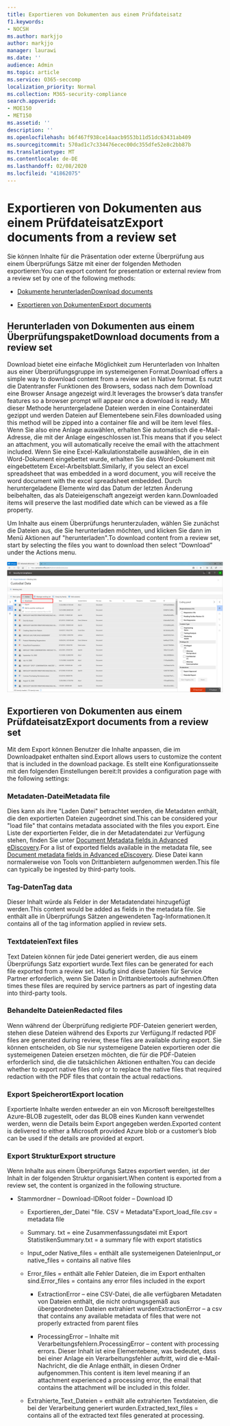 ```yaml
---
title: Exportieren von Dokumenten aus einem Prüfdateisatz
f1.keywords:
- NOCSH
ms.author: markjjo
author: markjjo
manager: laurawi
ms.date: ''
audience: Admin
ms.topic: article
ms.service: O365-seccomp
localization_priority: Normal
ms.collection: M365-security-compliance
search.appverid:
- MOE150
- MET150
ms.assetid: ''
description: ''
ms.openlocfilehash: b6f467f938ce14aacb9553b11d51dc63431ab409
ms.sourcegitcommit: 570ad1c7c334476ecec00dc355dfe52e8c2bb87b
ms.translationtype: MT
ms.contentlocale: de-DE
ms.lasthandoff: 02/08/2020
ms.locfileid: "41862075"
---
```

# <a name="export-documents-from-a-review-set"></a><span data-ttu-id="bea80-102">Exportieren von Dokumenten aus einem Prüfdateisatz</span><span class="sxs-lookup"><span data-stu-id="bea80-102">Export documents from a review set</span></span>

<span data-ttu-id="bea80-103">Sie können Inhalte für die Präsentation oder externe Überprüfung aus einem Überprüfungs Sätze mit einer der folgenden Methoden exportieren:</span><span class="sxs-lookup"><span data-stu-id="bea80-103">You can export content for presentation or external review from a review set by one of the following methods:</span></span>

- [<span data-ttu-id="bea80-104">Dokumente herunterladen</span><span class="sxs-lookup"><span data-stu-id="bea80-104">Download documents</span></span>](#download-documents-from-a-review-set)
 
- [<span data-ttu-id="bea80-105">Exportieren von Dokumenten</span><span class="sxs-lookup"><span data-stu-id="bea80-105">Export documents</span></span>](#export-documents-from-a-review-set)

## <a name="download-documents-from-a-review-set"></a><span data-ttu-id="bea80-106">Herunterladen von Dokumenten aus einem Überprüfungspaket</span><span class="sxs-lookup"><span data-stu-id="bea80-106">Download documents from a review set</span></span>

<span data-ttu-id="bea80-107">Download bietet eine einfache Möglichkeit zum Herunterladen von Inhalten aus einer Überprüfungsgruppe im systemeigenen Format.</span><span class="sxs-lookup"><span data-stu-id="bea80-107">Download offers a simple way to download content from a review set in Native format.</span></span> <span data-ttu-id="bea80-108">Es nutzt die Datentransfer Funktionen des Browsers, sodass nach dem Download eine Browser Ansage angezeigt wird.</span><span class="sxs-lookup"><span data-stu-id="bea80-108">It leverages the browser’s data transfer features so a browser prompt will appear once a download is ready.</span></span> <span data-ttu-id="bea80-109">Mit dieser Methode heruntergeladene Dateien werden in eine Containerdatei gezippt und werden Dateien auf Elementebene sein.</span><span class="sxs-lookup"><span data-stu-id="bea80-109">Files downloaded using this method will be zipped into a container file and will be item level files.</span></span> <span data-ttu-id="bea80-110">Wenn Sie also eine Anlage auswählen, erhalten Sie automatisch die e-Mail-Adresse, die mit der Anlage eingeschlossen ist.</span><span class="sxs-lookup"><span data-stu-id="bea80-110">This means that if you select an attachment, you will automatically receive the email with the attachment included.</span></span> <span data-ttu-id="bea80-111">Wenn Sie eine Excel-Kalkulationstabelle auswählen, die in ein Word-Dokument eingebettet wurde, erhalten Sie das Word-Dokument mit eingebettetem Excel-Arbeitsblatt.</span><span class="sxs-lookup"><span data-stu-id="bea80-111">Similarly, if you select an excel spreadsheet that was embedded in a word document, you will receive the word document with the excel spreadsheet embedded.</span></span> <span data-ttu-id="bea80-112">Durch heruntergeladene Elemente wird das Datum der letzten Änderung beibehalten, das als Dateieigenschaft angezeigt werden kann.</span><span class="sxs-lookup"><span data-stu-id="bea80-112">Downloaded items will preserve the last modified date which can be viewed as a file property.</span></span>

<span data-ttu-id="bea80-113">Um Inhalte aus einem Überprüfungs herunterzuladen, wählen Sie zunächst die Dateien aus, die Sie herunterladen möchten, und klicken Sie dann im Menü Aktionen auf "herunterladen".</span><span class="sxs-lookup"><span data-stu-id="bea80-113">To download content from a review set, start by selecting the files you want to download then select “Download” under the Actions menu.</span></span>

![Screenshot einer automatisch generierten Computerbeschreibung](media/eDiscoDownload.png)

## <a name="export-documents-from-a-review-set"></a><span data-ttu-id="bea80-115">Exportieren von Dokumenten aus einem Prüfdateisatz</span><span class="sxs-lookup"><span data-stu-id="bea80-115">Export documents from a review set</span></span>

<span data-ttu-id="bea80-116">Mit dem Export können Benutzer die Inhalte anpassen, die im Downloadpaket enthalten sind.</span><span class="sxs-lookup"><span data-stu-id="bea80-116">Export allows users to customize the content that is included in the download package.</span></span> <span data-ttu-id="bea80-117">Es stellt eine Konfigurationsseite mit den folgenden Einstellungen bereit:</span><span class="sxs-lookup"><span data-stu-id="bea80-117">It provides a configuration page with the following settings:</span></span>

### <a name="metadata-file"></a><span data-ttu-id="bea80-118">Metadaten-Datei</span><span class="sxs-lookup"><span data-stu-id="bea80-118">Metadata file</span></span>

<span data-ttu-id="bea80-119">Dies kann als ihre "Laden Datei" betrachtet werden, die Metadaten enthält, die den exportierten Dateien zugeordnet sind.</span><span class="sxs-lookup"><span data-stu-id="bea80-119">This can be considered your "load file" that contains metadata associated with the files you export.</span></span> <span data-ttu-id="bea80-120">Eine Liste der exportierten Felder, die in der Metadatendatei zur Verfügung stehen, finden Sie unter [Document Metadata fields in Advanced eDiscovery](document-metadata-fields-in-Advanced-eDiscovery.md).</span><span class="sxs-lookup"><span data-stu-id="bea80-120">For a list of exported fields available in the metadata file, see [Document metadata fields in Advanced eDiscovery](document-metadata-fields-in-Advanced-eDiscovery.md).</span></span> <span data-ttu-id="bea80-121">Diese Datei kann normalerweise von Tools von Drittanbietern aufgenommen werden.</span><span class="sxs-lookup"><span data-stu-id="bea80-121">This file can typically be ingested by third-party tools.</span></span>

### <a name="tag-data"></a><span data-ttu-id="bea80-122">Tag-Daten</span><span class="sxs-lookup"><span data-stu-id="bea80-122">Tag data</span></span>

<span data-ttu-id="bea80-123">Dieser Inhalt würde als Felder in der Metadatendatei hinzugefügt werden.</span><span class="sxs-lookup"><span data-stu-id="bea80-123">This content would be added as fields in the metadata file.</span></span> <span data-ttu-id="bea80-124">Sie enthält alle in Überprüfungs Sätzen angewendeten Tag-Informationen.</span><span class="sxs-lookup"><span data-stu-id="bea80-124">It contains all of the tag information applied in review sets.</span></span>

### <a name="text-files"></a><span data-ttu-id="bea80-125">Textdateien</span><span class="sxs-lookup"><span data-stu-id="bea80-125">Text files</span></span>

<span data-ttu-id="bea80-126">Text Dateien können für jede Datei generiert werden, die aus einem Überprüfungs Satz exportiert wurde.</span><span class="sxs-lookup"><span data-stu-id="bea80-126">Text files can be generated for each file exported from a review set.</span></span> <span data-ttu-id="bea80-127">Häufig sind diese Dateien für Service Partner erforderlich, wenn Sie Daten in Drittanbietertools aufnehmen.</span><span class="sxs-lookup"><span data-stu-id="bea80-127">Often times these files are required by service partners as part of ingesting data into third-party tools.</span></span>

### <a name="redacted-files"></a><span data-ttu-id="bea80-128">Behandelte Dateien</span><span class="sxs-lookup"><span data-stu-id="bea80-128">Redacted files</span></span>

<span data-ttu-id="bea80-129">Wenn während der Überprüfung redigierte PDF-Dateien generiert werden, stehen diese Dateien während des Exports zur Verfügung.</span><span class="sxs-lookup"><span data-stu-id="bea80-129">If redacted PDF files are generated during review, these files are available during export.</span></span> <span data-ttu-id="bea80-130">Sie können entscheiden, ob Sie nur systemeigene Dateien exportieren oder die systemeigenen Dateien ersetzen möchten, die für die PDF-Dateien erforderlich sind, die die tatsächlichen Aktionen enthalten.</span><span class="sxs-lookup"><span data-stu-id="bea80-130">You can decide whether to export native files only or to replace the native files that required redaction with the PDF files that contain the actual redactions.</span></span>

### <a name="export-location"></a><span data-ttu-id="bea80-131">Export Speicherort</span><span class="sxs-lookup"><span data-stu-id="bea80-131">Export location</span></span>

<span data-ttu-id="bea80-132">Exportierte Inhalte werden entweder an ein von Microsoft bereitgestelltes Azure-BLOB zugestellt, oder das BLOB eines Kunden kann verwendet werden, wenn die Details beim Export angegeben werden.</span><span class="sxs-lookup"><span data-stu-id="bea80-132">Exported content is delivered to either a Microsoft provided Azure blob or a customer’s blob can be used if the details are provided at export.</span></span>

### <a name="export-structure"></a><span data-ttu-id="bea80-133">Export Struktur</span><span class="sxs-lookup"><span data-stu-id="bea80-133">Export structure</span></span>

<span data-ttu-id="bea80-134">Wenn Inhalte aus einem Überprüfungs Satzes exportiert werden, ist der Inhalt in der folgenden Struktur organisiert.</span><span class="sxs-lookup"><span data-stu-id="bea80-134">When content is exported from a review set, the content is organized in the following structure.</span></span>

  - <span data-ttu-id="bea80-135">Stammordner – Download-ID</span><span class="sxs-lookup"><span data-stu-id="bea80-135">Root folder – Download ID</span></span>
    
      - <span data-ttu-id="bea80-136">Exportieren\_der\_Datei "file. CSV = Metadata"</span><span class="sxs-lookup"><span data-stu-id="bea80-136">Export\_load\_file.csv = metadata file</span></span>
    
      - <span data-ttu-id="bea80-137">Summary. txt = eine Zusammenfassungsdatei mit Export Statistiken</span><span class="sxs-lookup"><span data-stu-id="bea80-137">Summary.txt = a summary file with export statistics</span></span>
    
      - <span data-ttu-id="bea80-138">Input\_oder Native\_files = enthält alle systemeigenen Dateien</span><span class="sxs-lookup"><span data-stu-id="bea80-138">Input\_or native\_files = contains all native files</span></span>
    
      - <span data-ttu-id="bea80-139">Error\_files = enthält alle Fehler Dateien, die im Export enthalten sind.</span><span class="sxs-lookup"><span data-stu-id="bea80-139">Error\_files = contains any error files included in the export</span></span>
        
          - <span data-ttu-id="bea80-140">ExtractionError – eine CSV-Datei, die alle verfügbaren Metadaten von Dateien enthält, die nicht ordnungsgemäß aus übergeordneten Dateien extrahiert wurden</span><span class="sxs-lookup"><span data-stu-id="bea80-140">ExtractionError – a csv that contains any available metadata of files that were not properly extracted from parent files</span></span>
        
          - <span data-ttu-id="bea80-141">ProcessingError – Inhalte mit Verarbeitungsfehlern.</span><span class="sxs-lookup"><span data-stu-id="bea80-141">ProcessingError – content with processing errors.</span></span> <span data-ttu-id="bea80-142">Dieser Inhalt ist eine Elementebene, was bedeutet, dass bei einer Anlage ein Verarbeitungsfehler auftritt, wird die e-Mail-Nachricht, die die Anlage enthält, in diesen Ordner aufgenommen.</span><span class="sxs-lookup"><span data-stu-id="bea80-142">This content is item level meaning if an attachment experienced a processing error, the email that contains the attachment will be included in this folder.</span></span>
    
      - <span data-ttu-id="bea80-143">Extrahierte\_Text\_Dateien = enthält alle extrahierten Textdateien, die bei der Verarbeitung generiert wurden.</span><span class="sxs-lookup"><span data-stu-id="bea80-143">Extracted\_text\_files = contains all of the extracted text files generated at processing.</span></span>